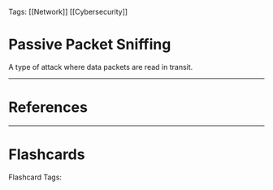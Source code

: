 Tags: [[Network]] [[Cybersecurity]]
# Passive Packet Sniffing

A type of attack where data packets are read in transit.

---
# References



---
# Flashcards

Flashcard Tags: